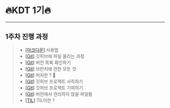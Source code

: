 # 🔥KDT 1기🔥

---

## **1주차** 진행 과정

> - [[마크다운]](./markdown.md) 사용법
> - [[Git]](./git-start.md) 깃허브에 파일 올리는 과정
> - [[Git]](./git-log.md) 버전 목록 확인하기
> - [[Git]](./git-branch.md) 브런치에 관한 모든 것
> - [[Git]](./git-merge.md) 머지란 ? 🚨
> - [[Git]](./git-project.md) 깃허브 프로젝트 사직하기
> - [[Git]](./git-pull-request.md) 깃허브 프로젝트 기여하기
> - [[Git]](./git-gitignore.md) 버전에서 관리하지 않을 파일들
> - [[TIL]](./TIL.md) TIL이란 ?
